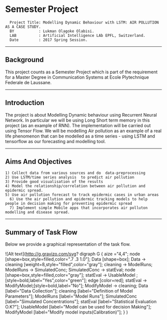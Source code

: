 # Semester Project
      
      Project Title: Modelling Dynamic Behaviour with LSTM: AIR POLLUTION AS A CASE STUDY.
      BY           : Lukman Olagoke Olabisi.
      LAB          : Artificial Intelligence LAb EPFL, Switzerland.
      Date         : 2017 Spring Session.

---------------------------------------
Background
---------------------------------------
This project counts as a Semester Project which is part of the requirement for a Master Degree in Communication Systems at Ecole Plytechnique Federale de Laussane. 

      
---------------------------------------------------------------------------------------------------------------------------
Introduction
---------------------------------------------------------------------------------------------------------------------------   
The project is about Modelling Dynamic behaviour using Recurrent Neural Network. In particular we will be using Long Short term memory in this project (as an example of RNN). The implementation will be carried out using Tensor Flow. We will be modelling Air pollution as an example of a real life phenomenon that can be modelled as a time series -  using LSTM and tensorflow as our forecasting and modelling tool.

---------------------------------------------------------------------------------------------------------------------------
Aims And Objectives
---------------------------------------------------------------------------------------------------------------------------

	1) Collect data from various sources and do  data-preprocessing 
	2) Use LSTM/time series analysis  to predict air pollution 
	3) Provide good visualisation of the results 
	4) Model the relationship/correlation between air pollution and epidermic spread.
	5) Use air pollution forecast to track epidermic cases in urban areas
      6) Use the air pollution and epidermic tracking models to help people in decision making for preventing epidermic spread
      7) Implement simple Mobile apps that incorporates air polluton modelling and disease spread.
      
  -----------------------------------------------------------------------------------------------------------------------------
Summary of Task Flow
-----------------------------------------------------------------------------------------------------------------------------
Below we provide a graphical representation of the task flow. 

![Alt text](http://g.gravizo.com/svg?
  digraph G {
   aize ="4,4";
   node [shape=box,style=filled,color=".7 .3 1.0"];
   Data [shape=box];
   Data -> cleaning [weight=8,style="filled",color="gray"];
   cleaning -> ModelRuns; 
   ModelRuns -> SimulatedConc;
   SimulatedConc -> statEval;
   node [shape=box,style=filled,color="gray"];
   statEval -> UsableModel ;[style=bold,label="Yes",color="green"];
   edge [color=red];
   statEval -> ModifyModel;[style=bold,label="No"]; 
   ModifyModel -> cleaning;
   Data [label="Data Collection"];
   cleaning [label="Definition of Model Parameters"];
   ModelRuns [label="Model Runs"];
   SimulatedConc [label="Simulated Concentrations"];
   statEval [label="Statistical Evaluation O.K?"];
   UsableModel [label="Model can be used for decision Making"];
   ModifyModel [label="Modify model inputs(Calibration)"];
  }
)    
      
      
      
      
      
